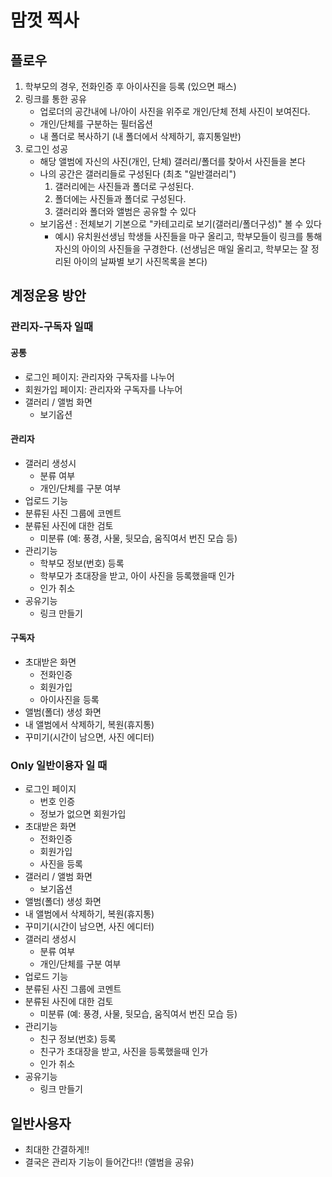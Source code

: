 # 맘껏 찍사
## 플로우
1. 학부모의 경우, 전화인증 후 아이사진을 등록 (있으면 패스)
2. 링크를 통한 공유
   - 업로더의 공간내에 나/아이 사진을 위주로 개인/단체 전체 사진이 보여진다.
   - 개인/단체를 구분하는 필터옵션
   - 내 폴더로 복사하기 (내 폴더에서 삭제하기, 휴지통일반)
3. 로그인 성공
   - 해당 앨범에 자신의 사진(개인, 단체) 갤러리/폴더를 찾아서 사진들을 본다
   - 나의 공간은 갤러리들로 구성된다 (최초 "일반갤러리")
     1. 갤러리에는 사진들과 폴더로 구성된다.
     2. 폴더에는 사진들과 폴더로 구성된다.
     3. 갤러리와 폴더와 앨범은 공유할 수 있다
   - 보기옵션 : 전체보기 기본으로 "카테고리로 보기(갤러리/폴더구성)" 볼 수 있다
     - 예시) 유치원선생님 학생들 사진들을 마구 올리고, 학부모들이 링크를 통해 자신의 아이의 사진들을 구경한다.
       (선생님은 매일 올리고, 학부모는 잘 정리된 아이의 날짜별 보기 사진목록을 본다)

## 계정운용 방안
### 관리자-구독자 일때
#### 공통
- 로그인 페이지: 관리자와 구독자를 나누어
- 회원가입 페이지: 관리자와 구독자를 나누어
- 갤러리 / 앨범 화면
  - 보기옵션

#### 관리자
- 갤러리 생성시
  - 분류 여부
  - 개인/단체를 구분 여부
- 업로드 기능
- 분류된 사진 그룹에 코멘트
- 분류된 사진에 대한 검토
  - 미분류 (예: 풍경, 사물, 뒷모습, 움직여서 번진 모습 등)
- 관리기능
  - 학부모 정보(번호) 등록
  - 학부모가 초대장을 받고, 아이 사진을 등록했을때 인가
  - 인가 취소
- 공유기능
  - 링크 만들기

#### 구독자
- 초대받은 화면
  - 전화인증
  - 회원가입
  - 아이사진을 등록
- 앨범(폴더) 생성 화면
- 내 앨범에서 삭제하기, 복원(휴지통)
- 꾸미기(시간이 남으면, 사진 에디터)

### Only 일반이용자 일 때
- 로그인 페이지
  - 번호 인증
  - 정보가 없으면 회원가입
- 초대받은 화면
  - 전화인증
  - 회원가입
  - 사진을 등록
- 갤러리 / 앨범 화면
  - 보기옵션
- 앨범(폴더) 생성 화면
- 내 앨범에서 삭제하기, 복원(휴지통)
- 꾸미기(시간이 남으면, 사진 에디터)
- 갤러리 생성시
  - 분류 여부
  - 개인/단체를 구분 여부
- 업로드 기능
- 분류된 사진 그룹에 코멘트
- 분류된 사진에 대한 검토
  - 미분류 (예: 풍경, 사물, 뒷모습, 움직여서 번진 모습 등)
- 관리기능
  - 친구 정보(번호) 등록
  - 친구가 초대장을 받고, 사진을 등록했을때 인가
  - 인가 취소
- 공유기능
  - 링크 만들기

## 일반사용자
- 최대한 간결하게!!
- 결국은 관리자 기능이 들어간다!! (앨범을 공유)

